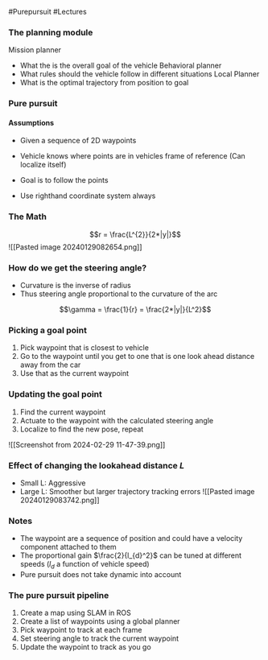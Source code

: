 #Purepursuit #Lectures
### The planning module
Mission planner 
-  What the is the overall goal of the vehicle
Behavioral planner 
- What rules should the vehicle follow in different situations
Local Planner 
- What is the optimal trajectory from position to goal

### Pure pursuit
#### Assumptions
- Given a sequence of 2D waypoints
- Vehicle knows where points are in vehicles frame of reference (Can localize itself)
- Goal is to follow the points

- Use righthand coordinate system always
###  The Math

$$r = \frac{L^{2}}{2*|y|}$$
![[Pasted image 20240129082654.png]]
### How do we get the steering angle?
- Curvature is the inverse of radius
- Thus steering angle proportional to the curvature of the arc

$$\gamma = \frac{1}{r} = \frac{2*|y|}{L^2}$$
### Picking a goal point
1) Pick waypoint that is closest to vehicle
2) Go to the waypoint until you get to one that is one look ahead distance away from the car
3) Use that as the current waypoint
### Updating the goal point
1) Find the current waypoint
2) Actuate to the waypoint with the calculated steering angle
3) Localize to find the new pose, repeat
 
![[Screenshot from 2024-02-29 11-47-39.png]]
### Effect of changing the lookahead distance $L$
- Small L: Aggressive
- Large L: Smoother but larger trajectory tracking errors
![[Pasted image 20240129083742.png]]

### Notes
 - The waypoint are a sequence of position and could have a velocity component attached to them
 - The proportional gain $\frac{2}{l_{d}^2}$ can be tuned at different speeds ($l_{d}$ a function of vehicle speed)
 - Pure pursuit does not take dynamic into account

### The pure pursuit pipeline
1) Create a map using SLAM in ROS
2) Create a list of waypoints using a global planner
3) Pick waypoint to track at each frame
4) Set steering angle to track the current waypoint
5) Update the waypoint to track as you go

